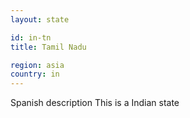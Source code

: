 ```yaml
---
layout: state

id: in-tn
title: Tamil Nadu

region: asia
country: in
---
```

Spanish description
This is a Indian state